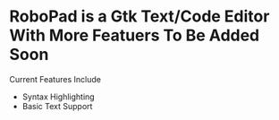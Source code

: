 # RoboPad is a Gtk Text/Code Editor With More Featuers To Be Added Soon
Current Features Include
- Syntax Highlighting 
- Basic Text Support
